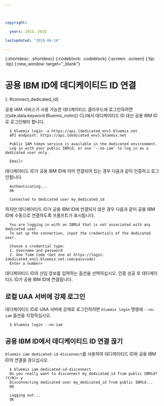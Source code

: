 ```yaml
---



copyright:

  years: 2015，2018

lastupdated: "2018-04-16"

---
```


{:shortdesc: .shortdesc}
{:codeblock: .codeblock}
{:screen: .screen}
{:tip: .tip}
{:new_window: target="_blank"}

# 공용 IBM ID에 데디케이티드 ID 연결
{: #connect_dedicated_id}

공용 IAM 서비스가 사용 가능한 데디케이티드 클라우드에 로그인하려면 {{site.data.keyword.Bluemix_notm}} CLI에서 데디케이티드 ID 대신 공용 IBM ID로 로그인해야 합니다.


```
  $ bluemix login -a https://api.{dedicated_env}.bluemix.net
  API endpoint: https://api.{dedicated_env}.bluemix.net

  Public IAM token service is available in the dedicated environment.
  Log in with your public IBMid, or use '--no-iam' to log in as a dedicated user only.

  Email>
```

데디케이티드 ID가 공용 IBM ID에 이미 연결되어 있는 경우 다음과 같이 인증하고 로그인합니다.

```
  Authenticating...
  OK

  Connected to dedicated user my_dedicated_id
```

하지만 데디케이티드 ID가 공용 IBM ID에 연결되지 않은 경우 다음과 같이 공용 IBM ID에 수동으로 연결하도록 프롬프트가 표시됩니다.

```
  You are logging in with an IBMid that is not associated with any dedicated user.
  To set up the connection, input the credentials of the dedicated user.

  Choose a credential type:
  1. Username and password
  2. One Time Code (Get one at https://login.{dedicated_env}.bluemix.net.com/passcode)
  Enter a number>
```

데디케이티드 ID의 신임 정보를 입력하는 옵션을 선택하십시오. 인증 성공 후 데디케이티드 ID가 공용 IBM ID에 연결됩니다.

## 로컬 UAA 서버에 강제 로그인

데디케이티드 ID로 UAA 서버에 강제로 로그인하려면 `bluemix login` 명령에 `--no-iam` 옵션을 지정하십시오.

```
  $ bluemix login --no-iam
```

## 공용 IBM ID에서 데디케이티드 ID 연결 끊기 

`bluemix iam dedicated-id-disconnect`를 사용하여 데디케이티드 ID와 공용 IBM ID의 연결을 끊으십시오.

```
  $ bluemix iam dedicated-id-disconnect
  Do you really want to disconnect my_dedicated_id from public IBMid? (Y/N)> y
  Disconnecting dedicated user my_dedicated_id from public IBMid...
  OK

  Logging out...
  OK
```


